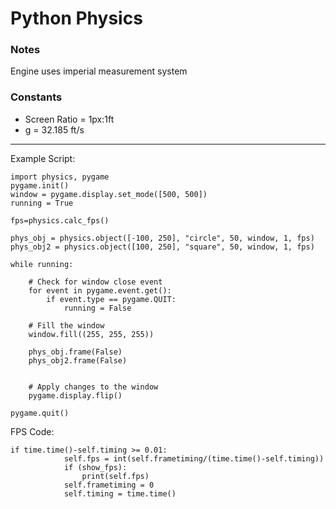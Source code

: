 # Python Physics

### Notes

Engine uses imperial measurement system


### Constants
- Screen Ratio = 1px:1ft
- g = 32.185 ft/s

---

Example Script:
```
import physics, pygame
pygame.init()
window = pygame.display.set_mode([500, 500])
running = True

fps=physics.calc_fps()

phys_obj = physics.object([-100, 250], "circle", 50, window, 1, fps)
phys_obj2 = physics.object([100, 250], "square", 50, window, 1, fps)

while running:
                                                                              
    # Check for window close event
    for event in pygame.event.get():
        if event.type == pygame.QUIT:
            running = False

    # Fill the window
    window.fill((255, 255, 255))

    phys_obj.frame(False)
    phys_obj2.frame(False)
    

    # Apply changes to the window
    pygame.display.flip()

pygame.quit()
```

FPS Code:
```
if time.time()-self.timing >= 0.01:
            self.fps = int(self.frametiming/(time.time()-self.timing))
            if (show_fps):
                print(self.fps)
            self.frametiming = 0
            self.timing = time.time()
```